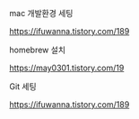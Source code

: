 mac 개발환경 세팅

https://ifuwanna.tistory.com/189

homebrew 설치

https://may0301.tistory.com/19

Git 세팅

https://ifuwanna.tistory.com/189

